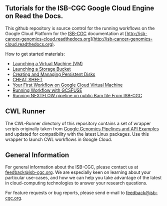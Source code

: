 ## Tutorials for the ISB-CGC Google Cloud Engine on Read the Docs.

This github repository is source control for the running workflows on the Google Cloud Platform for the [ISB-CGC](https://isb-cgc.appspot.com/) documentation at [http://isb-cancer-genomics-cloud.readthedocs.org](http://isb-cancer-genomics-cloud.readthedocs.org).

How to get started materials:

* [Launching a Virtual Machine (VM)](https://isb-cancer-genomics-cloud.readthedocs.io/en/latest/sections/gcp-info/gcp-info2/LaunchVM.html)
* [Launching a Storage Bucket](https://isb-cancer-genomics-cloud.readthedocs.io/en/latest/sections/gcp-info/LaunchBucket.html)
* [Creating and Managing Persistent Disks](https://isb-cancer-genomics-cloud.readthedocs.io/en/latest/sections/gcp-info/gcp-info2/Disks.html)
* [CHEAT SHEET](https://isb-cancer-genomics-cloud.readthedocs.io/en/latest/sections/gcp-info/Cheatsheet.html)
* [Your First Workflow on Google Cloud Virtual Machine](https://isb-cancer-genomics-cloud.readthedocs.io/en/latest/sections/gcp-info/FirstWorkflow.html)
* [Running Workflow with GCSFUSE](https://isb-cancer-genomics-cloud.readthedocs.io/en/latest/sections/gcp-info/WorkflowWithGCSFUSE.html)
* [Running NEXTFLOW pipeline on public Bam file From ISB-CGC](https://isb-cancer-genomics-cloud.readthedocs.io/en/latest/sections/gcp-info/RunningNextflowWithBam.html)

## CWL Runner

The CWL-Runner directory of this repository contains a set of wrapper scripts originally taken from [Google Genomics Pipelines and API Examples](https://github.com/googlegenomics/pipelines-api-examples) and updated for compatibility with the latest Linux packages. Use this wrapper to launch CWL workflows in Google Cloud.

## General Information

For general information about the ISB-CGC, please contact us at feedback@isb-cgc.org. We are especially keen on learning about your particular use-cases, and how we can help you take advantage of the latest in cloud-computing technologies to answer your research questions.

For feature requests or bug reports, please send e-mail to feedback@isb-cgc.org.

